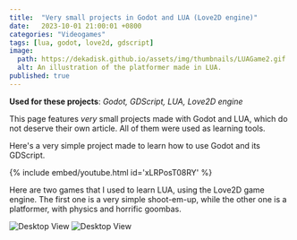 ```yaml
---
title:  "Very small projects in Godot and LUA (Love2D engine)"
date:   2023-10-01 21:00:01 +0800
categories: "Videogames"
tags: [lua, godot, love2d, gdscript]
image:
  path: https://dekadisk.github.io/assets/img/thumbnails/LUAGame2.gif
  alt: An illustration of the platformer made in LUA.
published: true
---
```


__Used for these projects__: *Godot, GDScript, LUA, Love2D engine*

This page features *very* small projects made with Godot and LUA, which do not deserve their own article. All of them were used as learning tools.

Here's a very simple project made to learn how to use Godot and its GDScript.

{% include embed/youtube.html id='xLRPosT08RY' %}

Here are two games that I used to learn LUA, using the Love2D game engine. The first one is a very simple shoot-em-up, while the other one is a platformer, with physics and horrific goombas.

![Desktop View](https://dekadisk.github.io/assets/img/gifs/Shmup_LUA.gif)
![Desktop View](https://dekadisk.github.io/assets/img/gifs/LUAGame2.gif)
